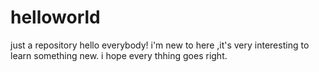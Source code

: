 # helloworld
just a repository
hello everybody!
i'm new to here ,it's very interesting to learn something new.
i hope every thhing goes right.
